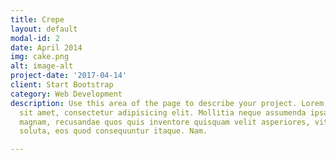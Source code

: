 ```yaml
---
title: Crepe
layout: default
modal-id: 2
date: April 2014
img: cake.png
alt: image-alt
project-date: '2017-04-14'
client: Start Bootstrap
category: Web Development
description: Use this area of the page to describe your project. Lorem ipsum dolor
  sit amet, consectetur adipisicing elit. Mollitia neque assumenda ipsam nihil, molestias
  magnam, recusandae quos quis inventore quisquam velit asperiores, vitae? Reprehenderit
  soluta, eos quod consequuntur itaque. Nam.

---
```

